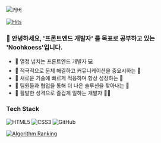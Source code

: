 <!--  Header -->
![커버](https://capsule-render.vercel.app/api?type=venom&height=300&color=gradient&text=환영합니다&fontAlignY=50&fontSize=50&fontAlign=50&animation=fadeIn)

<!-- 조회수 -->
[![Hits](https://hits.seeyoufarm.com/api/count/incr/badge.svg?url=https%3A%2F%2Fgithub.com%2FNoohkoess&count_bg=%2379C83D&title_bg=%23555555&icon=&icon_color=%23E7E7E7&title=hits&edge_flat=false)](https://hits.seeyoufarm.com)




### 👋 안녕하세요, '프론트엔드 개발자' 를 목표로 공부하고 있는 'Noohkoess'입니다.
- 🚀 열정 넘치는 프론트엔드 개발자 💻  
- 🌟 적극적으로 문제 해결하고 커뮤니케이션을 중요시하는 💬  
- 🌈 새로운 기술에 빠르게 적응하며 항상 성장하는 🌱  
- 💬 팀원들과 협업을 통해 더 나은 솔루션을 찾아내는 👯  
- 🌟 활발한 성격으로 즐겁게 일하는 개발자 👩‍💻

<!-- https://emojipedia.org/ -->
### Tech Stack
![HTML5](https://img.shields.io/badge/html5-E34F26.svg?&style=for-the-badge&logo=html5&logoColor=white)
![CSS3](https://img.shields.io/badge/css3-1572B6.svg?&style=for-the-badge&logo=css3&logoColor=white) 
![GitHub](https://img.shields.io/badge/github-181717.svg?&style=for-the-badge&logo=github&logoColor=white) 

[![Algorithm Ranking](https://mazassumnida.wtf/api/v2/generate_badge?boj=Noohkoess)](https://solved.ac/profile/Noohkoess)